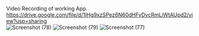 

Video Recording of working App.   https://drive.google.com/file/d/1IHg9xzSPez6N60dHFyDvcRmLiWtAUpd2/view?usp=sharing  
![Screenshot (78)](https://user-images.githubusercontent.com/87422755/219791416-a8adbc9b-32f0-4f57-bc11-e53fb4045fbd.png)
![Screenshot (79)](https://user-images.githubusercontent.com/87422755/219791442-b084fa74-117d-41d5-9e3b-33f4bae11805.png)
![Screenshot (77)](https://user-images.githubusercontent.com/87422755/219791452-73ec40ac-2962-42e4-81c4-ce7f9abcd44a.png)
